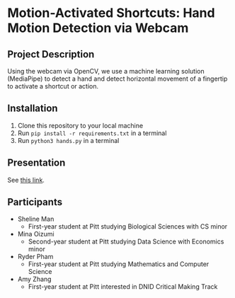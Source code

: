 # Motion-Activated Shortcuts: Hand Motion Detection via Webcam

## Project Description
Using the webcam via OpenCV, we use a machine learning solution (MediaPipe) to detect a hand and detect horizontal movement of a fingertip to activate a shortcut or action.

## Installation
1. Clone this repository to your local machine
2. Run `pip install -r requirements.txt` in a terminal
3. Run `python3 hands.py` in a terminal

## Presentation

See [this link](https://docs.google.com/presentation/d/1cBaACA0gp1SQ001_vZ1TNCRxDQP3aGQ_iXBhalMpn4A/edit?usp=sharing).

## Participants

- Sheline Man
  - First-year student at Pitt studying Biological Sciences with CS minor
- Mina Oizumi
  - Second-year student at Pitt studying Data Science with Economics minor
- Ryder Pham
  - First-year student at Pitt studying Mathematics and Computer Science
- Amy Zhang
  - First-year student at Pitt interested in DNID Critical Making Track


